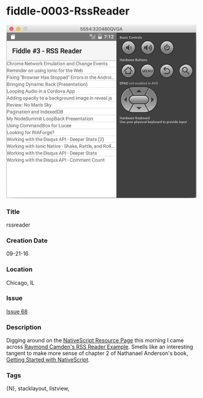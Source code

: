 fiddle-0003-RssReader
======

![Screenshot](screenshot.png)


### Title

rssreader


### Creation Date

09-21-16


### Location

Chicago, IL


### Issue

[Issue 68](https://github.com/bradyhouse/house/issues/68)


### Description

Digging around on the [NativeScript Resource Page](https://www.nativescript.org/resources) this morning I came across [Raymond Camden's RSS Reader Example](https://www.raymondcamden.com/2016/05/23/a-simple-rss-reader-in-nativescript/).  Smells like an interesting tangent to make more sense of chapter 2 of Nathanael Anderson's book,  [Getting Started with NativeScript](https://amzn.com/178588865X).  


### Tags

{N}, stacklayout, listview, 
